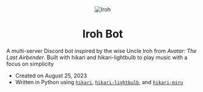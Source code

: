 <div align="center">

![Iroh](https://styles.redditmedia.com/t5_27xjah/styles/communityIcon_3bitg4r5rox31.png)
<h1>Iroh Bot</h1>

</div>

A multi-server Discord bot inspired by the wise Uncle Iroh from *Avatar: The Last Airbender*. Built with hikari and hikari-lightbulb to play music with a focus on simplicity

- Created on August 25, 2023
- Written in Python using [`hikari`](https://github.com/hikari-py/hikari), [`hikari-lightbulb`](https://github.com/tandemdude/hikari-lightbulb), and [`hikari-miru`](https://github.com/hypergonial/hikari-miru)